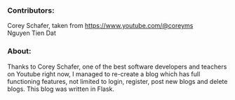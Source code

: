 ### **Contributors:**
Corey Schafer, taken from https://www.youtube.com/@coreyms
<br> Nguyen Tien Dat

### **About:**
Thanks to Corey Schafer, one of the best software developers and teachers on Youtube right now, I managed to re-create a blog which has full functioning features, not limited to login, register, post new blogs and delete blogs. This blog was written in Flask. 
